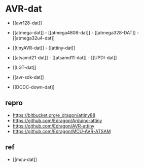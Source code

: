 
# AVR-dat



- [[avr128-dat]]

- [[atmega-dat]] - [[atmega4808-dat]] - [[atmega328-DAT]] - [[atmega32u4-dat]]

- [[tinyAVR-dat]] - [[attiny-dat]] 

- [[atsamd21-dat]] - [[atsamd11-dat]] - [[UPDI-dat]]

- [[LGT-dat]]


- [[avr-sdk-dat]] 


- [[DCDC-down-dat]]

## repro 

- https://bitbucket.org/e_dragon/attiny88
- https://github.com/Edragon/Arduino-attiny
- https://github.com/Edragon/AVR-attiny
- https://github.com/Edragon/MCU-AVR-ATSAM




## ref 

- [[mcu-dat]]